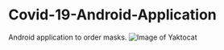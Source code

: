 # Covid-19-Android-Application
Android application to order masks.
![Image of Yaktocat](https://octodex.github.com/droidtocat.png)
